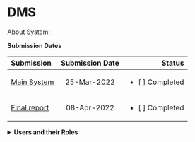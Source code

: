 # DMS

About System:




**Submission Dates**
  
| Submission | Submission Date | Status |
| :---         |     :---:      |          ---: |
| [Main System](https://vle.dmu.ac.uk/webapps/turn-plgnhndl-bb_bb60/links/submit.jsp?course_id=_601351_1&content_id=_5389889_1&tii_assign_id=14486785&orig_id=_5389889_1)   | 25-Mar-2022     | <ul><li>[ ] Completed </li></ul>   |
| [Final report](https://vle.dmu.ac.uk/webapps/turn-plgnhndl-bb_bb60/links/submit.jsp?course_id=_601351_1&content_id=_5389894_1&tii_assign_id=14486799&orig_id=_5389894_1)     | 08-Apr-2022       | <ul><li>[ ] Completed </li></ul>      |


<details>
    <summary> <b>Users and their Roles</b></summary><br/>
Active Collaborators 
<br></br>

| User | Their DB |
| --- | --- |
| [Richard](https://github.com/richardeze123) | Expenses Management |
| [Hakeem](https://github.com/Hakeem376) | Task Management |
| [Umar ](https://github.com/itsumarsoomro) | Holiday Management |
| [Mamadou  ](https://github.com/Dial5720) | Staff Management |


InActive Collaborators<br>
| User | Their DB |
| --- | --- |
 Bilal | News Management |
  </details>
  
  
